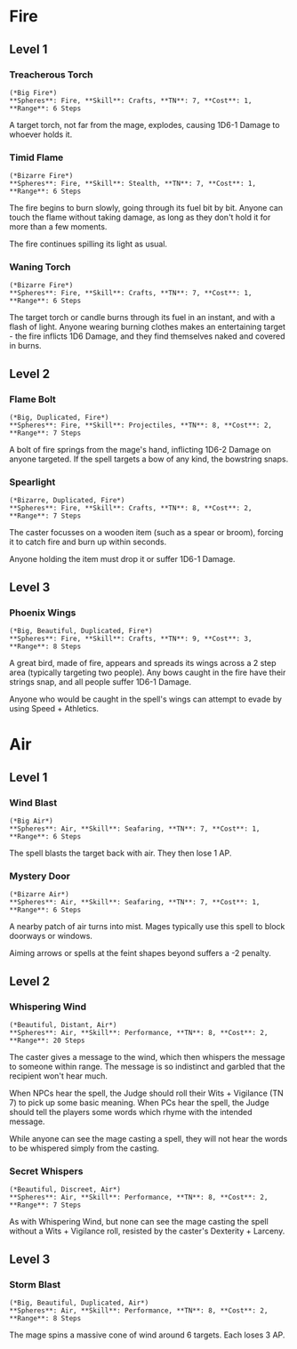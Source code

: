 # Fire

## Level 1

### Treacherous Torch
    (*Big Fire*)
    **Spheres**: Fire, **Skill**: Crafts, **TN**: 7, **Cost**: 1, **Range**: 6 Steps

A target torch, not far from the mage, explodes, causing 1D6-1 Damage to whoever holds it.

### Timid Flame
    (*Bizarre Fire*)
    **Spheres**: Fire, **Skill**: Stealth, **TN**: 7, **Cost**: 1, **Range**: 6 Steps

The fire begins to burn slowly, going through its fuel bit by bit.
Anyone can touch the flame without taking damage, as long as they don't hold it for more than a few moments.

The fire continues spilling its light as usual.

### Waning Torch
    (*Bizarre Fire*)
    **Spheres**: Fire, **Skill**: Crafts, **TN**: 7, **Cost**: 1, **Range**: 6 Steps

The target torch or candle burns through its fuel in an instant, and with a flash of light.
Anyone wearing burning clothes makes an entertaining target - the fire inflicts 1D6 Damage, and they find themselves naked and covered in burns.

## Level 2

### Flame Bolt
    (*Big, Duplicated, Fire*)
    **Spheres**: Fire, **Skill**: Projectiles, **TN**: 8, **Cost**: 2, **Range**: 7 Steps

A bolt of fire springs from the mage's hand, inflicting 1D6-2 Damage on anyone targeted.
If the spell targets a bow of any kind, the bowstring snaps.

### Spearlight
    (*Bizarre, Duplicated, Fire*)
    **Spheres**: Fire, **Skill**: Crafts, **TN**: 8, **Cost**: 2, **Range**: 7 Steps
The caster focusses on a wooden item (such as a spear or broom), forcing it to catch fire and burn up within seconds.

Anyone holding the item must drop it or suffer 1D6-1 Damage.


## Level 3

### Phoenix Wings
    (*Big, Beautiful, Duplicated, Fire*)
    **Spheres**: Fire, **Skill**: Crafts, **TN**: 9, **Cost**: 3, **Range**: 8 Steps

A great bird, made of fire, appears and spreads its wings across a 2 step area (typically targeting two people).
Any bows caught in the fire have their strings snap, and all people suffer 1D6-1 Damage.

Anyone who would be caught in the spell's wings can attempt to evade by using Speed + Athletics.

# Air

## Level 1

### Wind Blast
    (*Big Air*)
    **Spheres**: Air, **Skill**: Seafaring, **TN**: 7, **Cost**: 1, **Range**: 6 Steps

The spell blasts the target back with air.
They then lose 1 AP.


### Mystery Door
    (*Bizarre Air*)
    **Spheres**: Air, **Skill**: Seafaring, **TN**: 7, **Cost**: 1, **Range**: 6 Steps

A nearby patch of air turns into mist.
Mages typically use this spell to block doorways or windows.

Aiming arrows or spells at the feint shapes beyond suffers a -2 penalty.

## Level 2

### Whispering Wind
    (*Beautiful, Distant, Air*)
    **Spheres**: Air, **Skill**: Performance, **TN**: 8, **Cost**: 2, **Range**: 20 Steps

The caster gives a message to the wind, which then whispers the message to someone within range.
The message is so indistinct and garbled that the recipient won't hear much.

When NPCs hear the spell, the Judge should roll their Wits + Vigilance (TN 7) to pick up some basic meaning.
When PCs hear the spell, the Judge should tell the players some words which rhyme with the intended message.

While anyone can see the mage casting a spell, they will not hear the words to be whispered simply from the casting.

### Secret Whispers
    (*Beautiful, Discreet, Air*)
    **Spheres**: Air, **Skill**: Performance, **TN**: 8, **Cost**: 2, **Range**: 7 Steps

As with Whispering Wind, but none can see the mage casting the spell without a Wits + Vigilance roll, resisted by the caster's Dexterity + Larceny.


## Level 3

### Storm Blast
    (*Big, Beautiful, Duplicated, Air*)
    **Spheres**: Air, **Skill**: Performance, **TN**: 8, **Cost**: 2, **Range**: 8 Steps

The mage spins a massive cone of wind around 6 targets.
Each loses 3 AP.

